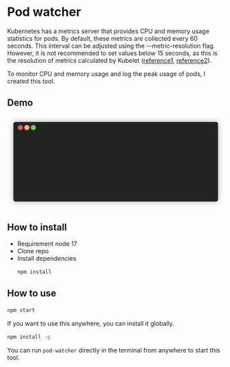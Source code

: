 # Pod watcher

Kubernetes has a metrics server that provides CPU and memory usage statistics for pods. By default, these metrics are collected every 60 seconds. This interval can be adjusted using the --metric-resolution flag. However, it is not recommended to set values below 15 seconds, as this is the resolution of metrics calculated by Kubelet ([reference1]((https://github.com/kubernetes-sigs/metrics-server/blob/master/docs/command-line-flags.txt#L9)), [reference2](https://github.com/kubernetes-sigs/metrics-server/blob/master/FAQ.md#how-often-metrics-are-scraped)).

To monitor CPU and memory usage and log the peak usage of pods, I created this tool.

## Demo
![demo](./assets/demo.gif)

## How to install
- Requirement node 17
- Clone repo
- Install dependencies
   ```bash
   npm install
   ```

## How to use
```bash
npm start
```
If you want to use this anywhere, you can install it globally.
```bash
npm install -g
```
You can run `pod-watcher` directly in the terminal from anywhere to start this tool.

